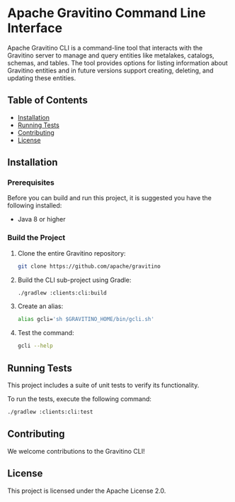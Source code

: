 <!--
  Licensed to the Apache Software Foundation (ASF) under one
  or more contributor license agreements.  See the NOTICE file
  distributed with this work for additional information
  regarding copyright ownership.  The ASF licenses this file
  to you under the Apache License, Version 2.0 (the
  "License"); you may not use this file except in compliance
  with the License.  You may obtain a copy of the License at

   http://www.apache.org/licenses/LICENSE-2.0

  Unless required by applicable law or agreed to in writing,
  software distributed under the License is distributed on an
  "AS IS" BASIS, WITHOUT WARRANTIES OR CONDITIONS OF ANY
  KIND, either express or implied.  See the License for the
  specific language governing permissions and limitations
  under the License.
-->

# Apache Gravitino Command Line Interface

Apache Gravitino CLI is a command-line tool that interacts with the Gravitino server to manage and query entities like metalakes, catalogs, schemas, and tables. The tool provides options for listing information about Gravitino entities and in future versions support creating, deleting, and updating these entities.

## Table of Contents

- [Installation](#installation)
- [Running Tests](#running-tests)
- [Contributing](#contributing)
- [License](#license)

## Installation

### Prerequisites

Before you can build and run this project, it is suggested you have the following installed:

- Java 8 or higher

### Build the Project

1. Clone the entire Gravitino repository:

    ```bash
    git clone https://github.com/apache/gravitino
    ```

2. Build the CLI sub-project using Gradle:

    ```bash
    ./gradlew :clients:cli:build
    ```
3. Create an alias:

    ```bash
    alias gcli='sh $GRAVITINO_HOME/bin/gcli.sh'
    ```
3. Test the command:
    ```bash
    gcli --help
    ```

## Running Tests

This project includes a suite of unit tests to verify its functionality.

To run the tests, execute the following command:

```bash
./gradlew :clients:cli:test
```

## Contributing

We welcome contributions to the Gravitino CLI!

## License

This project is licensed under the Apache License 2.0.

